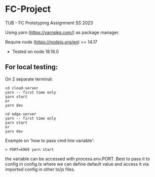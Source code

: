 # FC-Project

TUB - FC Prototyping Assignment SS 2023

Using yarn (https://yarnpkg.com/) as package manager.

Require node (https://nodejs.org/en) >= 14.17

- Tested on node 18.16.0

## For local testing:

On 2 separate terminal:

```
cd cloud-server
yarn -- first time only
yarn start
or
yarn dev
```

```
cd edge-server
yarn -- first time only
yarn start
or
yarn dev
```

Example on 'how to pass cmd line variable':

```
> PORT=6969 yarn start
```

the variable can be accessed with process.env.PORT. Best to pass it to config in config.ts where we can define default value and access it via imported config in other ts/js files.
